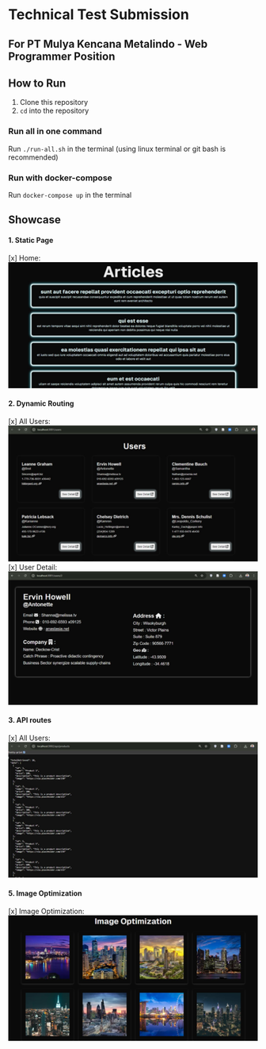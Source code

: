 # Technical Test Submission
## For PT Mulya Kencana Metalindo - Web Programmer Position

## How to Run
1. Clone this repository
2. `cd` into the repository

### Run all in one command
Run `./run-all.sh` in the terminal (using linux terminal or git bash is recommended)

### Run with docker-compose
Run `docker-compose up` in the terminal

## Showcase
#### 1. Static Page
[x] Home: ![static page](./assets/1-static-page.jpg)

#### 2. Dynamic Routing 
[x] All Users: ![dynamic routing](./assets/2-dynamic-routing-all.jpg)
[x] User Detail: ![dynamic routing](./assets/2-dynamic-routing-detail.jpg)

#### 3. API routes
[x] All Users: ![api routes](./assets/3-api-routes.jpg)

#### 5. Image Optimization
[x] Image Optimization: ![image optimization](./assets/5-image-optimization.jpg)
